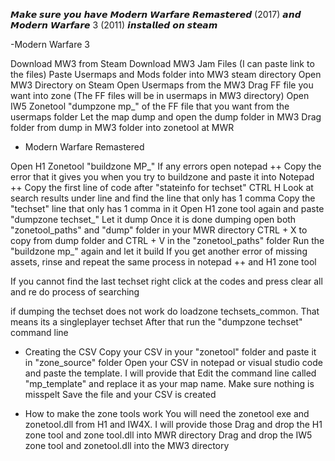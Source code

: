 𝙈𝙖𝙠𝙚 𝙨𝙪𝙧𝙚 𝙮𝙤𝙪 𝙝𝙖𝙫𝙚 𝙈𝙤𝙙𝙚𝙧𝙣 𝙒𝙖𝙧𝙛𝙖𝙧𝙚 𝙍𝙚𝙢𝙖𝙨𝙩𝙚𝙧𝙚𝙙 (2017) 𝙖𝙣𝙙 𝙈𝙤𝙙𝙚𝙧𝙣 𝙒𝙖𝙧𝙛𝙖𝙧𝙚 3 (2011) 𝙞𝙣𝙨𝙩𝙖𝙡𝙡𝙚𝙙 𝙤𝙣 𝙨𝙩𝙚𝙖𝙢

-Modern Warfare 3

Download MW3 from Steam
Download MW3 Jam Files (I can paste link to the files)
Paste Usermaps and Mods folder into MW3 steam directory
Open MW3 Directory on Steam
Open Usermaps from the MW3
Drag FF file you want into zone (The FF files will be in usermaps in MW3 directory)
Open IW5 Zonetool
"dumpzone mp_" of the FF file that you want from the usermaps folder
Let the map dump and open the dump folder in MW3
Drag folder from dump in MW3 folder into zonetool at MWR

- Modern Warfare Remastered

Open H1 Zonetool
"buildzone MP_"
If any errors open notepad ++
Copy the error that it gives you when you try to buildzone and paste it into Notepad ++
Copy the first line of code after "stateinfo for techset"
CTRL H
Look at search results under line and find the line that only has 1 comma 
Copy the "techset" line that only has 1 comma in it
Open H1 zone tool again and paste "dumpzone techset_"
Let it dump
Once it is done dumping open both "zonetool_paths" and "dump" folder in your MWR directory 
CTRL + X to copy from dump folder and CTRL + V in the "zonetool_paths" folder 
Run the "buildzone mp_" again and let it build
If you get another error of missing assets, rinse and repeat the same process in notepad ++ and H1 zone tool

If you cannot find the last techset right click at the codes and press clear all and re do process of searching

if dumping the techset does not work do loadzone techsets_common. That means its a singleplayer techset 
After that run the "dumpzone techset" command line 

- Creating the CSV 
Copy your CSV in your "zonetool" folder and paste it in "zone_source" folder
Open your CSV in notepad or visual studio code and paste the template. I will provide that
Edit the command line called "mp_template" and replace it as your map name. Make sure nothing is misspelt 
Save the file and your CSV is created 

- How to make the zone tools work
You will need the zonetool exe and zonetool.dll from H1 and IW4X. I will provide those
Drag and drop the H1 zone tool and zone tool.dll into MWR directory 
Drag and drop the IW5 zone tool and zonetool.dll into the MW3 directory

